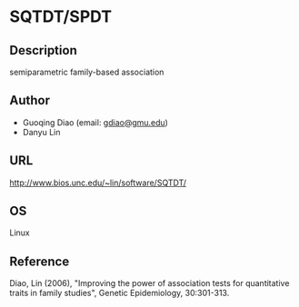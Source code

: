 # SQTDT/SPDT

## Description
semiparametric family-based association

## Author
* Guoqing Diao (email: gdiao@gmu.edu)
* Danyu Lin

## URL
http://www.bios.unc.edu/~lin/software/SQTDT/

## OS
Linux

## Reference
Diao, Lin (2006), "Improving the power of association tests for quantitative traits in family studies", Genetic Epidemiology, 30:301-313.